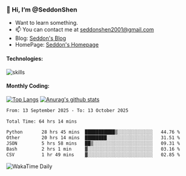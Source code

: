 ### 👋 Hi, I’m @SeddonShen
- Want to learn something.
- 📫 You can contact me at seddonshen2001@gmail.com
- Blog: [Seddon's Blog](https://seddonshen.github.io/)
- HomePage: [Seddon's Homepage](https://seddonshen.github.io/)

#### Technologies:

![skills](https://skillicons.dev/icons?i=scala,js,html,css,bootstrap,jquery,c,cpp,cloudflare,django,docker,flask,git,github,githubactions,linux,latex,mysql,nodejs,ps,php,pr,py,raspberrypi,redis,unreal,v,vscode,vue,bash)

#### Monthly Coding:
[![Top Langs](https://github-readme-stats.vercel.app/api/top-langs?username=seddonshen&show_icons=true&locale=en&layout=compact&hide=html&langs_count=8)](https://github.com/SeddonShen/)
[![Anurag's github stats](https://github-readme-stats.vercel.app/api?username=SeddonShen&count_private=true&show_icons=true)](https://github.com/anuraghazra/github-readme-stats)
<!--START_SECTION:waka-->

```txt
From: 13 September 2025 - To: 13 October 2025

Total Time: 64 hrs 14 mins

Python       28 hrs 45 mins  ███████████▒░░░░░░░░░░░░░   44.76 %
Other        20 hrs 14 mins  ████████░░░░░░░░░░░░░░░░░   31.51 %
JSON         5 hrs 58 mins   ██▒░░░░░░░░░░░░░░░░░░░░░░   09.31 %
Bash         2 hrs 1 min     ▓░░░░░░░░░░░░░░░░░░░░░░░░   03.16 %
CSV          1 hr 49 mins    ▓░░░░░░░░░░░░░░░░░░░░░░░░   02.85 %
```

<!--END_SECTION:waka-->

![WakaTime Daily](https://wakatime.com/share/@seddon2001/61a7e342-5f12-4fea-bf92-1fac161e97d6.svg)
<!---
SeddonShen/SeddonShen is a ✨ special ✨ repository because its `README.md` (this file) appears on your GitHub profile.
You can click the Preview link to take a look at your changes.
--->
